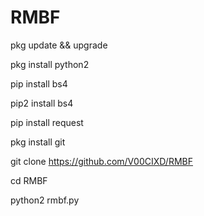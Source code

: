 # RMBF
pkg update && upgrade

pkg install python2

pip install bs4

pip2 install bs4

pip install request

pkg install git

git clone https://github.com/V00CIXD/RMBF

cd RMBF

python2 rmbf.py
